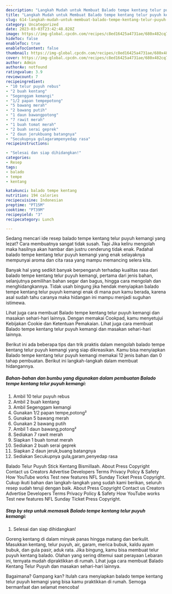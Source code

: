 ```yaml
---
description: "Langkah Mudah untuk Membuat Balado tempe kentang telur puyuh kemangi yang Lezat Sekali, Buat Buka Puasa}"
title: "Langkah Mudah untuk Membuat Balado tempe kentang telur puyuh kemangi yang Lezat Sekali, Buat Buka Puasa}"
slug: 614-langkah-mudah-untuk-membuat-balado-tempe-kentang-telur-puyuh-kemangi-yang-lezat-sekali-buat-buka-puasa
category: Uncategorized
date: 2023-03-03T23:42:48.828Z
image: https://img-global.cpcdn.com/recipes/c8ed16425a4731ae/680x482cq70/balado-tempe-kentang-telur-puyuh-kemangi-foto-resep-utama.jpg
hideToc: false
enableToc: true
enableTocContent: false
thumbnail: https://img-global.cpcdn.com/recipes/c8ed16425a4731ae/680x482cq70/balado-tempe-kentang-telur-puyuh-kemangi-foto-resep-utama.jpg
cover: https://img-global.cpcdn.com/recipes/c8ed16425a4731ae/680x482cq70/balado-tempe-kentang-telur-puyuh-kemangi-foto-resep-utama.jpg
author: Admin
authorAv: notfound
ratingvalue: 3.9
reviewcount: 7
recipeingredient:
- "10 telur puyuh rebus"
- "2 buah kentang"
- "Segenggam kemangi"
- "1/2 papan tempepotong"
- "5 bawang merah"
- "2 bawang putih"
- "1 daun bawangpotong"
- "7 rawit merah"
- "1 buah tomat merah"
- "2 buah serai geprek"
- "2 daun jerukbuang batangnya"
- "Secukupnya gulagarampenyedap rasa"
recipeinstructions:

- "Selesai dan siap dihidangkan!"
categories:
- Resep
tags:
- balado
- tempe
- kentang

katakunci: balado tempe kentang 
nutrition: 194 calories
recipecuisine: Indonesian
preptime: "PT15M"
cooktime: "PT39M"
recipeyield: "3"
recipecategory: Lunch

---
```



Sedang mencari ide resep balado tempe kentang telur puyuh kemangi yang lezat? Cara membuatnya sangat tidak susah. Tapi Jika keliru mengolah maka hasilnya akan hambar dan justru cenderung tidak enak. Padahal balado tempe kentang telur puyuh kemangi yang enak selayaknya mempunyai aroma dan cita rasa yang mampu memancing selera kita.


Banyak hal yang sedikit banyak berpengaruh terhadap kualitas rasa dari balado tempe kentang telur puyuh kemangi, pertama dari jenis bahan, selanjutnya pemilihan bahan segar dan bagus, hingga cara mengolah dan menghidangkannya. Tidak usah bingung jika hendak menyiapkan balado tempe kentang telur puyuh kemangi enak di mana pun kamu berada, karena asal sudah tahu caranya maka hidangan ini mampu menjadi suguhan istimewa.

Lihat juga cara membuat Balado tempe kentang telur puyuh kemangi dan masakan sehari-hari lainnya. Dengan memakai Cookpad, kamu menyetujui Kebijakan Cookie dan Ketentuan Pemakaian. Lihat juga cara membuat Balado tempe kentang telur puyuh kemangi dan masakan sehari-hari lainnya.


Berikut ini ada beberapa tips dan trik praktis dalam mengolah balado tempe kentang telur puyuh kemangi yang siap dikreasikan. Kamu bisa menyiapkan Balado tempe kentang telur puyuh kemangi memakai 12 jenis bahan dan 0 tahap pembuatan. Berikut ini langkah-langkah dalam membuat hidangannya.

<!--inarticleads1-->

##### Bahan-bahan dan bumbu yang digunakan dalam pembuatan Balado tempe kentang telur puyuh kemangi:

1. Ambil 10 telur puyuh rebus
1. Ambil 2 buah kentang
1. Ambil Segenggam kemangi
1. Gunakan 1/2 papan tempe,potong²
1. Gunakan 5 bawang merah
1. Gunakan 2 bawang putih
1. Ambil 1 daun bawang,potong²
1. Sediakan 7 rawit merah
1. Siapkan 1 buah tomat merah
1. Sediakan 2 buah serai geprek
1. Siapkan 2 daun jeruk,buang batangnya
1. Sediakan Secukupnya gula,garam,penyedap rasa


Balado Telur Puyuh Stick Kentang Bismillaah. About Press Copyright Contact us Creators Advertise Developers Terms Privacy Policy &amp; Safety How YouTube works Test new features NFL Sunday Ticket Press Copyright. Cukup ikuti bahan dan langkah-langkah yang sudah kami berikan, seluruh resep sudah teruji dengan baik. About Press Copyright Contact us Creators Advertise Developers Terms Privacy Policy &amp; Safety How YouTube works Test new features NFL Sunday Ticket Press Copyright. 

<!--inarticleads2-->

##### Step by step untuk memasak Balado tempe kentang telur puyuh kemangi:


1. Selesai dan siap dihidangkan!

Goreng kentang di dalam minyak panas hingga matang dan berkulit. Masukkan kentang, telur puyuh, air, garam, merica bubuk, kaldu ayam bubuk, dan gula pasir, aduk rata. Jika bingung, kamu bisa membuat telur puyuh kentang balado. Olahan yang sering ditemui saat perayaan Lebaran ini, ternyata mudah dipraktikkan di rumah. Lihat juga cara membuat Balado Kentang Telur Puyuh dan masakan sehari-hari lainnya. 

Bagaimana? Gampang kan? Itulah cara menyiapkan balado tempe kentang telur puyuh kemangi yang bisa kamu praktikkan di rumah. Semoga bermanfaat dan selamat mencoba!
